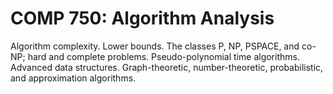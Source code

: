 # COMP 750: Algorithm Analysis

Algorithm complexity. Lower bounds. The classes P, NP, PSPACE, and co-NP; hard and complete problems. Pseudo-polynomial time algorithms. Advanced data structures. Graph-theoretic, number-theoretic, probabilistic, and approximation algorithms.